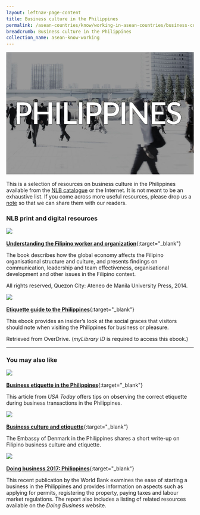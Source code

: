 ```yaml
---
layout: leftnav-page-content
title: Business culture in the Philippines
permalink: /asean-countries/know/working-in-asean-countries/business-culture-in-philippines/
breadcrumb: Business culture in the Philippines
collection_name: asean-know-working
---
```


<img src="/images/asean-working/ASEAN-Philippines-Business-Culture.jpg" alt="Business culture Philippines banner" style="width:800px;" />

This is a selection of resources on business culture in the Philippines available from the [NLB catalogue](http://catalogue.nlb.gov.sg/) or the Internet.  It is not meant to be an exhaustive list. If you come across more useful resources, please drop us a [note](https://www.eyeonasia.gov.sg/contact-us/) so that we can share them with our readers.

### **NLB print and digital resources**

<img src="/images/book-covers/Understanding-the-Filipino-worker-and-organization.png" style="width:150px;" />

[**Understanding the Filipino worker and organization**](http://eservice.nlb.gov.sg/item_holding.aspx?bid=202685177){:target="_blank"}

The book describes how the global economy affects the Filipino organisational structure and culture, and presents findings on communication, leadership and team effectiveness, organisational development and other issues in the Filipino context.

All rights reserved, Quezon City: Ateneo de Manila University Press, 2014.

<img src="/images/book-covers/Etiquette-guide-to-the-Philippines.png" style="width:150px;" />

[**Etiquette guide to the Philippines**](https://nlb.overdrive.com/media/593692){:target="_blank"}

This ebook provides an insider’s look at the social graces that visitors should note when visiting the Philippines for business or pleasure.

Retrieved from OverDrive. (*myLibrary ID* is required to access this ebook.)

---

### **You may also like**

<img src="/images/resources/Article 3.jpg" style="width:180px;" />

[**Business etiquette in the Philippines**](http://traveltips.usatoday.com/business-etiquette-philippines-16184.html){:target="_blank"}

This article from *USA Today* offers tips on observing the correct etiquette during business transactions in the Philippines.

<img src="/images/resources/Article 2.jpg" style="width:180px;" />

[**Business culture and etiquette**](http://filippinerne.um.dk/en/trade-council/philippines-as-a-promising-market/business-culture-and-etiquette){:target="_blank"}

The Embassy of Denmark in the Philippines shares a short write-up on Filipino business culture and etiquette.

<img src="/images/resources/Article 4.jpg" style="width:180px;" />

[**Doing business 2017: Philippines**](https://openknowledge.worldbank.org/bitstream/handle/10986/25604/WP-DB17-PUBLIC-Philippines.pdf?sequence=1&isAllowed=y){:target="_blank"}

This recent publication by the World Bank examines the ease of starting a business in the Philippines and provides information on aspects such as applying for permits, registering the property, paying taxes and labour market regulations. The report also includes a listing of related resources available on the *Doing Business* website.